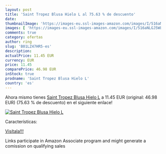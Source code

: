 ```yaml
---
layout: post
title: 'Saint Tropez Blusa Hielo L al 75.63 % de descuento'
date: 
thumbnailImage: 'https://images-eu.ssl-images-amazon.com/images/I/516aNLGJ5WL._SL200_.jpg'
images: [ 'https://images-eu.ssl-images-amazon.com/images/I/516aNLGJ5WL._SL200_.jpg' ]
comments: true
category: ofertas
author: ring
slug: 'B01LZ47HR5-es'
description:
actualPrice: 11.45 EUR
currency: EUR
price: 11.45
comparePrice: 46.98 EUR
inStock: true
prodname: 'Saint Tropez Blusa Hielo L'
country: 'es'
---
```


Ahora mismo tienes [Saint Tropez Blusa Hielo L](https://www.amazon.es/dp/B01LZ47HR5/?tag=tolees-21) a 11.45 EUR (original: 46.98 EUR) (75.63 %  de descuento) en el siguiente enlace!

[![Saint Tropez Blusa Hielo L](https://images-eu.ssl-images-amazon.com/images/I/516aNLGJ5WL._SL200_.jpg)](https://www.amazon.es/dp/B01LZ47HR5/?tag=tolees-21)

Características:


[Visítala!!!](https://www.amazon.es/dp/B01LZ47HR5/?tag=tolees-21)

Links participate in Amazon Associate program and might generate a comission on qualifying sales
